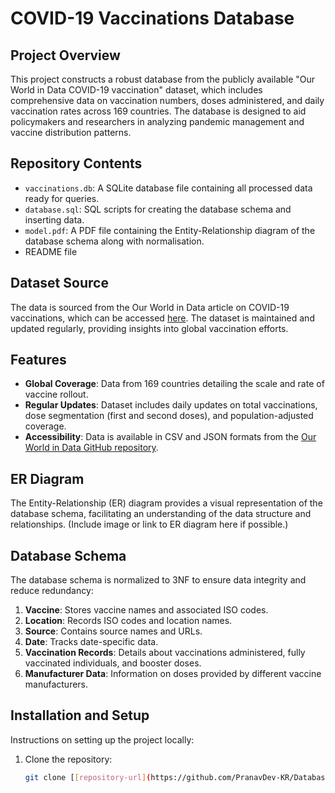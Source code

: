 # COVID-19 Vaccinations Database

## Project Overview
This project constructs a robust database from the publicly available "Our World in Data COVID-19 vaccination" dataset, which includes comprehensive data on vaccination numbers, doses administered, and daily vaccination rates across 169 countries. The database is designed to aid policymakers and researchers in analyzing pandemic management and vaccine distribution patterns.

## Repository Contents
- `vaccinations.db`: A SQLite database file containing all processed data ready for queries.
- `database.sql`: SQL scripts for creating the database schema and inserting data.
- `model.pdf`: A PDF file containing the Entity-Relationship diagram of the database schema along with normalisation.
- README file
  
## Dataset Source
The data is sourced from the Our World in Data article on COVID-19 vaccinations, which can be accessed [here](https://www.nature.com/articles/s41562-021-01122-8). The dataset is maintained and updated regularly, providing insights into global vaccination efforts.

## Features
- **Global Coverage**: Data from 169 countries detailing the scale and rate of vaccine rollout.
- **Regular Updates**: Dataset includes daily updates on total vaccinations, dose segmentation (first and second doses), and population-adjusted coverage.
- **Accessibility**: Data is available in CSV and JSON formats from the [Our World in Data GitHub repository](https://github.com/owid/covid-19-data/tree/master/public/data/vaccinations).

## ER Diagram
The Entity-Relationship (ER) diagram provides a visual representation of the database schema, facilitating an understanding of the data structure and relationships. (Include image or link to ER diagram here if possible.)

## Database Schema
The database schema is normalized to 3NF to ensure data integrity and reduce redundancy:
1. **Vaccine**: Stores vaccine names and associated ISO codes.
2. **Location**: Records ISO codes and location names.
3. **Source**: Contains source names and URLs.
4. **Date**: Tracks date-specific data.
5. **Vaccination Records**: Details about vaccinations administered, fully vaccinated individuals, and booster doses.
6. **Manufacturer Data**: Information on doses provided by different vaccine manufacturers.

## Installation and Setup
Instructions on setting up the project locally:
1. Clone the repository:
   ```bash
   git clone [[repository-url](https://github.com/PranavDev-KR/Database-Design---Vaccinations)]
